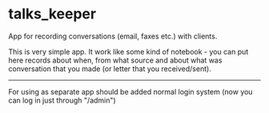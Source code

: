 # talks_keeper
App for recording conversations (email, faxes etc.) with clients.

This is very simple app. It work like some kind of notebook - you can put here records about when, from what source and about what was conversation that you made (or letter that you received/sent).

---
For using as separate app should be added normal login system (now you can log in just through "/admin")

